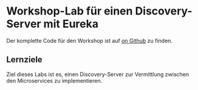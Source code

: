 # Workshop-Lab für einen Discovery-Server mit Eureka

Der komplette Code für den Workshop ist auf [on Github](http://github.com/andifalk/spring-microservices-workshop) zu finden.

## Lernziele
Ziel dieses Labs ist es, einen Discovery-Server zur Vermittlung zwischen den Microservices zu implementieren.


